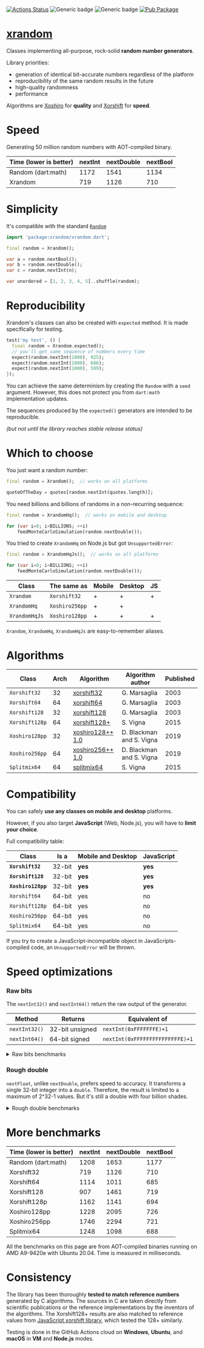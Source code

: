 [![Actions Status](https://github.com/rtmigo/xrandom/workflows/unittest/badge.svg?branch=master)](https://github.com/rtmigo/xrandom/actions)
![Generic badge](https://img.shields.io/badge/tested_on-Windows_|_MacOS_|_Ubuntu-blue.svg)
![Generic badge](https://img.shields.io/badge/tested_on-VM_|_JS-blue.svg)
[![Pub Package](https://img.shields.io/pub/v/xrandom.svg)](https://pub.dev/packages/xrandom)

# [xrandom](https://github.com/rtmigo/xrandom)

Classes implementing all-purpose, rock-solid **random number generators**.

Library priorities:
- generation of identical bit-accurate numbers regardless of the platform
- reproducibility of the same random results in the future
- high-quality randomness
- performance

Algorithms are [Xoshiro](https://prng.di.unimi.it/) for **quality** and 
[Xorshift](https://en.wikipedia.org/wiki/Xorshift) for **speed**.

# Speed

Generating 50 million random numbers with AOT-compiled binary. 

| Time (lower is better) | nextInt | nextDouble | nextBool |
|------------------------|---------|------------|----------|
| Random (dart:math)     |  1172   |    1541    |   1134   |
| Xrandom             |   719   |    1126    |   710    |


# Simplicity

It's compatible with the standard [`Random`](https://api.dart.dev/stable/2.12.1/dart-math/Random-class.html)

``` dart
import 'package:xrandom/xrandom.dart';

final random = Xrandom();

var a = random.nextBool(); 
var b = random.nextDouble();
var c = random.nextInt(n);

var unordered = [1, 2, 3, 4, 5]..shuffle(random);
```

# Reproducibility

Xrandom's classes can also be created with `expected` method.
It is made specifically for testing. 

``` dart
test('my test', () {
  final random = Xrandom.expected();
  // you'll get same sequence of numbers every time
  expect(random.nextInt(1000), 925);
  expect(random.nextInt(1000), 686);
  expect(random.nextInt(1000), 509);  
});    
```

You can achieve the same determinism by creating the `Random` with a `seed` argument. However, this does
not protect you from `dart:math` implementation updates.

The sequences produced by the `expected()` generators are intended to be reproducible.

*(but not until the library reaches stable release status)*

# Which to choose

You just want a random number:

``` dart
final random = Xrandom();  // works on all platforms

quoteOfTheDay = quotes[random.nextInt(quotes.length)];
``` 

You need billions and billions of randoms in a non-recurring sequence:

``` dart
final random = XrandomHq();  // works on mobile and desktop

for (var i=0; i<BILLIONS; ++i)
    feedMonteCarloSimulation(random.nextDouble());
```

You tried to create `XrandomHq` on Node.js but got `UnsupportedError`:

``` dart
final random = XrandomHqJs();  // works on all platforms

for (var i=0; i<BILLIONS; ++i)
    feedMonteCarloSimulation(random.nextDouble());
```
| Class         | The same as       | Mobile | Desktop | JS |
|---------------|-------------------|--------|---------|----|
| `Xrandom`     | `Xorshift32`      | +      | +       | +  |
| `XrandomHq`   | `Xoshiro256pp`    | +      | +       |    |
| `XrandomHqJs` | `Xoshiro128pp`    | +      | +       | +  |

`Xrandom`, `XrandomHq`, `XrandomHqJs` are easy-to-remember aliases.

# Algorithms

| Class             | Arch | Algorithm  |   Algorithm author | Published |
|-------------------|------|--------------|-------------|------|
| `Xorshift32`      | 32 |  [xorshift32](https://www.jstatsoft.org/article/view/v008i14)   | G. Marsaglia | 2003 |
| `Xorshift64`      | 64 | [xorshift64](https://www.jstatsoft.org/article/view/v008i14)   | G. Marsaglia | 2003 |
| `Xorshift128`     | 32 | [xorshift128](https://www.jstatsoft.org/article/view/v008i14)  | G. Marsaglia | 2003 |
| `Xorshift128p` | 64 | [xorshift128+](https://arxiv.org/abs/1404.0390) | S. Vigna | 2015 |
| `Xoshiro128pp` | 32 | [xoshiro128++ 1.0](https://prng.di.unimi.it/xoshiro128plusplus.c) | D. Blackman and S. Vigna | 2019 |
| `Xoshiro256pp` | 64 | [xoshiro256++ 1.0](https://prng.di.unimi.it/xoshiro256plusplus.c) | D. Blackman and S. Vigna | 2019 |
| `Splitmix64` | 64 | [splitmix64](https://prng.di.unimi.it/splitmix64.c) | S. Vigna | 2015 |

# Compatibility

You can safely **use any classes on mobile and desktop** platforms. 

However, if you also target **JavaScript** (Web, Node.js), you will have to 
**limit your choice**.

Full compatibility table:

| Class                | Is a    | Mobile and Desktop | JavaScript |
|----------------------|---------|------------------|------------|
| **`Xorshift32`**     | 32-bit | **yes**              | **yes**        |
| **`Xorshift128`**    | 32-bit | **yes**              | **yes**        |
| **`Xoshiro128pp`**   | 32-bit   | **yes**              | **yes**         |
| `Xorshift64`         | 64-bit            | yes              | no         |
| `Xorshift128p`       | 64-bit         | yes              | no         |
| `Xoshiro256pp`       | 64-bit         | yes              | no         |
| `Splitmix64`       | 64-bit         | yes              | no         |

If you try to create a JavaScript-incompatible object in JavaScripts-compiled 
code, an `UnsupportedError` will be thrown.


# Speed optimizations

### Raw bits

The `nextInt32()` and `nextInt64()` return the raw output of the generator. 

| Method | Returns | Equivalent of | 
|--------|---------|-----------|
| `nextInt32()` | 32-bit unsigned | `nextInt(0xFFFFFFFE)+1` |
| `nextInt64()` | 64-bit signed | `nextInt(0xFFFFFFFFFFFFFFFE)+1` |

<details>
  <summary>Raw bits benchmarks</summary>
  
| Time (lower is better) | nextInt | nextInt32 | nextInt64 |
|------------------------|---------|-----------|-----------|
| Random (dart:math)     |  1208   |     -     |     -     |
| Xorshift32             |   719   |    409    |     -     |
| Xorshift64             |  1114   |    814    |    838    |
| Xorshift128            |   907   |    618    |     -     |
| Xorshift128p           |  1162   |    854    |    952    |
| Xoshiro128pp           |  1228   |    912    |     -     |
| Xoshiro256pp           |  1746   |   1498    |   2039    |
| Splitmix64             |  1248   |    931    |    782    |
</details>

### Rough double

`nextFloat`, unlike `nextDouble`, prefers speed to accuracy. It transforms 
a single 32-bit integer into a `double`. Therefore, the result is limited 
to a maximum of 2^32-1 values. But it's still a double with four billion shades.

<details>
  <summary>Rough double benchmarks</summary>

| Time (lower is better) | nextDouble | nextFloat |
|------------------------|------------|-----------|
| Random (dart:math)     |    1653    |     -     |
| Xorshift32             |    1126    |    407    |
| Xorshift64             |    1011    |    825    |
| Xorshift128            |    1461    |    622    |
| Xorshift128p           |    1141    |    860    |
| Xoshiro128pp           |    2095    |    923    |
| Xoshiro256pp           |    2294    |   1488    |
| Splitmix64             |    1098    |    932    |
</details>

# More benchmarks

| Time (lower is better) | nextInt | nextDouble | nextBool |
|------------------------|---------|------------|----------|
| Random (dart:math)     |  1208   |    1653    |   1177   |
| Xorshift32             |   719   |    1126    |   710    |
| Xorshift64             |  1114   |    1011    |   685    |
| Xorshift128            |   907   |    1461    |   719    |
| Xorshift128p           |  1162   |    1141    |   694    |
| Xoshiro128pp           |  1228   |    2095    |   726    |
| Xoshiro256pp           |  1746   |    2294    |   721    |
| Splitmix64             |  1248   |    1098    |   688    |

All the benchmarks on this page are from AOT-compiled binaries running on AMD A9-9420e with Ubuntu 20.04. Time is measured in milliseconds.

# Consistency

The library has been thoroughly **tested to match reference numbers** generated by C algorithms. The
sources in C are taken directly from scientific publications or the reference implementations by the inventors of the algorithms. The Xorshift128+ results are also matched to reference
values from [JavaScript xorshift library](https://github.com/AndreasMadsen/xorshift), which tested
the 128+ similarly.

Testing is done in the GitHub Actions cloud on **Windows**, **Ubuntu**, and **macOS** in **VM** and **Node.js** modes.

